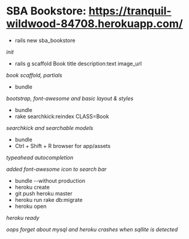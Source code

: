 # SBA Bookstore: https://tranquil-wildwood-84708.herokuapp.com/

- rails new sba_bookstore

*init*

- rails g scaffold Book title description:text image_url

*book scaffold, partials*

- bundle

*bootstrap, font-awesome and basic layout & styles*

- bundle
- rake searchkick:reindex CLASS=Book

*searchkick and searchable models*

- bundle
- Ctrl + Shift + R browser for app/assets

*typeahead autocompletion*

*added font-awesome icon to search bar*

- bundle --without production
- heroku create
- git push heroku master
- heroku run rake db:migrate
- heroku open

*heroku ready*

*oops forget about mysql and heroku crashes when sqllite is detected*
